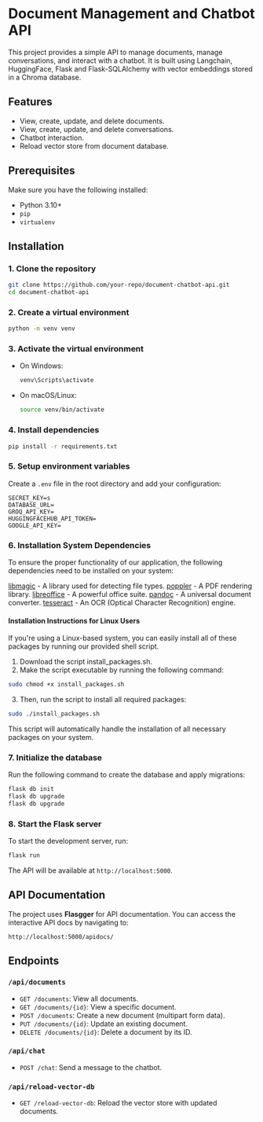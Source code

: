 # Document Management and Chatbot API

This project provides a simple API to manage documents, manage conversations, and interact with a chatbot. It is built using Langchain, HuggingFace, Flask and Flask-SQLAlchemy with vector embeddings stored in a Chroma database.

## Features
- View, create, update, and delete documents.
- View, create, update, and delete conversations.
- Chatbot interaction.
- Reload vector store from document database.

## Prerequisites

Make sure you have the following installed:
- Python 3.10+
- `pip`
- `virtualenv`

## Installation

### 1. Clone the repository
```bash
git clone https://github.com/your-repo/document-chatbot-api.git
cd document-chatbot-api
```

### 2. Create a virtual environment
```bash
python -m venv venv
```

### 3. Activate the virtual environment
- On Windows:
  ```bash
  venv\Scripts\activate
  ```
- On macOS/Linux:
  ```bash
  source venv/bin/activate
  ```

### 4. Install dependencies
```bash
pip install -r requirements.txt
```

### 5. Setup environment variables
Create a `.env` file in the root directory and add your configuration:

```
SECRET_KEY=s
DATABASE_URL=
GROQ_API_KEY=
HUGGINGFACEHUB_API_TOKEN=
GOOGLE_API_KEY=
```

### 6. Installation System Dependencies
To ensure the proper functionality of our application, the following dependencies need to be installed on your system:

[libmagic](https://man7.org/linux/man-pages/man3/libmagic.3.html) - A library used for detecting file types.
[poppler](https://poppler.freedesktop.org/) - A PDF rendering library.
[libreoffice](https://www.libreoffice.org/discover/libreoffice/) - A powerful office suite.
[pandoc](https://pandoc.org/) - A universal document converter.
[tesseract](https://github.com/tesseract-ocr/tesseract) - An OCR (Optical Character Recognition) engine.

#### Installation Instructions for Linux Users
If you're using a Linux-based system, you can easily install all of these packages by running our provided shell script.

1. Download the script install_packages.sh.
2. Make the script executable by running the following command:
```bash
sudo chmod +x install_packages.sh
```
3. Then, run the script to install all required packages:
```bash
sudo ./install_packages.sh
```
This script will automatically handle the installation of all necessary packages on your system.


### 7. Initialize the database
Run the following command to create the database and apply migrations:

```bash
flask db init
flask db upgrade
flask db upgrade
```

### 8. Start the Flask server
To start the development server, run:

```bash
flask run
```

The API will be available at `http://localhost:5000`.

## API Documentation

The project uses **Flasgger** for API documentation. You can access the interactive API docs by navigating to:

```
http://localhost:5000/apidocs/
```

## Endpoints

### `/api/documents`
- `GET /documents`: View all documents.
- `GET /documents/{id}`: View a specific document.
- `POST /documents`: Create a new document (multipart form data).
- `PUT /documents/{id}`: Update an existing document.
- `DELETE /documents/{id}`: Delete a document by its ID.

### `/api/chat`
- `POST /chat`: Send a message to the chatbot.

### `/api/reload-vector-db`
- `GET /reload-vector-db`: Reload the vector store with updated documents.
